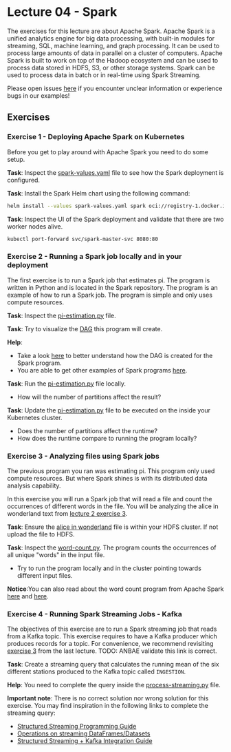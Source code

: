 # Lecture 04 - Spark

The exercises for this lecture are about Apache Spark. Apache Spark is a unified analytics engine for big data processing, with built-in modules for streaming, SQL, machine learning, and graph processing. It can be used to process large amounts of data in parallel on a cluster of computers.
Apache Spark is built to work on top of the Hadoop ecosystem and can be used to process data stored in HDFS, S3, or other storage systems. Spark can be used to process data in batch or in real-time using Spark Streaming.

Please open issues [here](https://github.com/jakobhviid/BigDataCourseExercises/issues) if you encounter unclear information or experience bugs in our examples!

## Exercises

### Exercise 1 - Deploying Apache Spark on Kubernetes

Before you get to play around with Apache Spark you need to do some setup.

**Task**: Inspect the [spark-values.yaml](./spark-values.yaml) file to see how the Spark deployment is configured.

**Task**: Install the Spark Helm chart using the following command:
```bash
helm install --values spark-values.yaml spark oci://registry-1.docker.io/bitnamicharts/spark
```

**Task**: Inspect the UI of the Spark deployment and validate that there are two worker nodes alive.
```bash
kubectl port-forward svc/spark-master-svc 8080:80
```

### Exercise 2 - Running a Spark job locally and in your deployment
The first exercise is to run a Spark job that estimates pi. The program is written in Python and is located in the Spark repository. The program is an example of how to run a Spark job. The program is simple and only uses compute resources.

**Task**: Inspect the [pi-estimation.py](./pi-estimation.py) file.

**Task**: Try to visualize the [DAG](https://en.wikipedia.org/wiki/Directed_acyclic_graph) this program will create. 

**Help**: 
- Take a look [here](https://stackoverflow.com/a/30685279/9698208) to better understand how the DAG is created for the Spark program.
- You are able to get other examples of Spark programs [here](https://spark.apache.org/examples.html).

**Task**: Run the [pi-estimation.py](./pi-estimation.py) file locally.
- How will the number of partitions affect the result?

**Task**: Update the [pi-estimation.py](./pi-estimation.py) file to be executed on the inside your Kubernetes cluster.
- Does the number of partitions affect the runtime? 
- How does the runtime compare to running the program locally?


### Exercise 3 - Analyzing files using Spark jobs

The previous program you ran was estimating pi. This program only used compute resources. But where Spark shines is with its distributed data analysis capability.

In this exercise you will run a Spark job that will read a file and count the occurrences of different words in the file. You will be analyzing the alice in wonderland text from [lecture 2 exercise 3](../02/exercises.md#exercise-3---uploading-alice-in-wonderland-to-hdfs).

**Task**: Ensure the [alice in wonderland](https://www.gutenberg.org/files/11/11-0.txt) file is within your HDFS cluster. If not upload the file to HDFS.

**Task**: Inspect the [word-count.py](./word-count.py). The program counts the occurrences of all unique "words" in the input file.
- Try to run the program locally and in the cluster pointing towards different input files.

**Notice**:You can also read about the word count program from Apache Spark [here](https://spark.apache.org/examples.html) and [here](https://github.com/apache/spark/blob/c1b12bd56429b98177e5405900a08dedc497e12d/examples/src/main/python/wordcount.py).


### Exercise 4 - Running Spark Streaming Jobs - Kafka
The objectives of this exercise are to run a Spark streaming job that reads from a Kafka topic.
This exercise requires to have a Kafka producer which produces records for a topic. For convenience, we recommend revisiting [exercise 3](./../03/exercises.md#exercise-3---produce-messages-to-kafka-using-python) from the last lecture. TODO: ANBAE validate this link is correct.

**Task**: Create a streaming query that calculates the running mean of the six different stations produced to the Kafka topic called `INGESTION`.

**Help**: You need to complete the query inside the [process-streaming.py](process-streaming.py) file.


**Important note**: There is no correct solution nor wrong solution for this exercise. You may find inspiration in the following links to complete the streaming query:
- [Structured Streaming Programming Guide](https://spark.apache.org/docs/latest/structured-streaming-programming-guide.html#structured-streaming-programming-guide)
- [Operations on streaming DataFrames/Datasets](https://spark.apache.org/docs/latest/structured-streaming-programming-guide.html#operations-on-streaming-dataframesdatasets)
- [Structured Streaming + Kafka Integration Guide ](https://spark.apache.org/docs/latest/structured-streaming-kafka-integration.html#structured-streaming-kafka-integration-guide-kafka-broker-versio)
